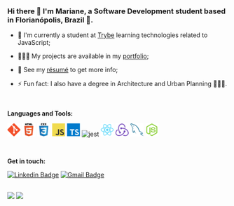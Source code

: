 ### Hi there 👋 I'm Mariane, a Software Development student based in Florianópolis, Brazil 🌴.

- 🌱 I'm currently a student at [Trybe](https://www.betrybe.com/) learning technologies related to JavaScript;

- 👩🏻‍💻 My projects are available in my [portfolio](https://marianealgayer.github.io/);

- 📄 See my [résumé](https://gitconnected.com/marianealgayer/resume) to get more info;

- ⚡ Fun fact: I also have a degree in Architecture and Urban Planning 👷🏻‍♀️.

<br>

**Languages and Tools:**

<p align="left">
  <img src="https://raw.githubusercontent.com/devicons/devicon/master/icons/git/git-original.svg" alt="git" width="30" height="30"/>
  <img src="https://raw.githubusercontent.com/devicons/devicon/master/icons/html5/html5-original-wordmark.svg" alt="html5" width="30" height="30"/>
  <img src="https://raw.githubusercontent.com/devicons/devicon/master/icons/css3/css3-original-wordmark.svg" alt="css3" width="30" height="30"/> 
  <img src="https://raw.githubusercontent.com/devicons/devicon/master/icons/javascript/javascript-original.svg" alt="javascript" width="30" height="30"/>
  <img src="https://raw.githubusercontent.com/devicons/devicon/master/icons/typescript/typescript-original.svg" alt="typescript" width="30" height="30"/> 
  <img src="https://www.learnstorybook.com/intro-to-storybook/logo-jest.png" alt="jest" width="30" height="30"/>
  <img src="https://raw.githubusercontent.com/devicons/devicon/master/icons/react/react-original.svg" alt="react" width="30" height="30"/> 
  <img src="https://raw.githubusercontent.com/devicons/devicon/master/icons/redux/redux-original.svg" alt="redux" width="30" height="30"/> 
  <img src="https://raw.githubusercontent.com/devicons/devicon/master/icons/mysql/mysql-original.svg" alt="mysql" width="30" height="30"/>
  <img src="https://raw.githubusercontent.com/devicons/devicon/master/icons/nodejs/nodejs-original.svg" alt="nodejs" width="30" height="30"/>
</p>

<br>

**Get in touch:**

[![Linkedin Badge](https://img.shields.io/badge/-LinkedIn-%230077B5?style=for-the-badge&logo=linkedin&logoColor=white)](https://www.linkedin.com/in/mariane-albuquerque-algayer/)
[![Gmail Badge](https://img.shields.io/badge/Gmail-D14836?style=for-the-badge&logo=gmail&logoColor=white)](mailto:marianealgayer@gmail.com)

<br>

<div>
  <img src="https://github-readme-stats.vercel.app/api?username=MarianeAlgayer&count_private=true&show_icons=true&theme=swift&hide_border=true&hide=contribs,issues" height="140"/>
  <img src="https://github-readme-stats.vercel.app/api/top-langs/?username=MarianeAlgayer&layout=compact&count_private=true&show_icons=true&theme=swift&hide=scss&hide_border=true" height="140"/>
</div>
